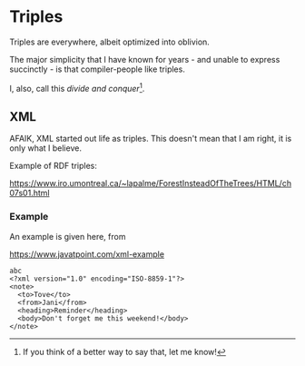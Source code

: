 # Triples

Triples are everywhere, albeit optimized into oblivion.

The major simplicity that I have known for years - and unable to express succinctly - is that compiler-people like triples.

I, also, call this *divide and conquer*[^t1].  

[^t1]: If you think of a better way to say that, let me know!

## XML

AFAIK, XML started out life as triples.  This doesn't mean that I am right, it is only what I believe.

Example of RDF triples: 

https://www.iro.umontreal.ca/~lapalme/ForestInsteadOfTheTrees/HTML/ch07s01.html

### Example

An example is given here, from

https://www.javatpoint.com/xml-example



```
abc
<?xml version="1.0" encoding="ISO-8859-1"?>
<note>  
  <to>Tove</to>  
  <from>Jani</from>  
  <heading>Reminder</heading>  
  <body>Don't forget me this weekend!</body>  
</note>
```
